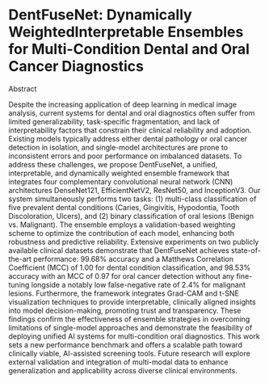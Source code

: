 # DentFuseNet: Dynamically WeightedInterpretable Ensembles for Multi-Condition Dental and Oral Cancer Diagnostics


Abstract

Despite the increasing application of deep learning in medical image analysis, current
systems for dental and oral diagnostics often suffer from limited generalizability, task-specific
fragmentation, and lack of interpretability factors that constrain their clinical reliability and
adoption. Existing models typically address either dental pathology or oral cancer detection in
isolation, and single-model architectures are prone to inconsistent errors and poor performance
on imbalanced datasets. To address these challenges, we propose DentFuseNet, a unified,
interpretable, and dynamically weighted ensemble framework that integrates four complementary
convolutional neural network (CNN) architectures DenseNet121, EfficientNetV2, ResNet50,
and InceptionV3. Our system simultaneously performs two tasks: (1) multi-class classification
of five prevalent dental conditions (Caries, Gingivitis, Hypodontia, Tooth Discoloration, Ulcers),
and (2) binary classification of oral lesions (Benign vs. Malignant). The ensemble employs
a validation-based weighting scheme to optimize the contribution of each model, enhancing
both robustness and predictive reliability. Extensive experiments on two publicly available
clinical datasets demonstrate that DentFuseNet achieves state-of-the-art performance: 99.68%
accuracy and a Matthews Correlation Coefficient (MCC) of 1.00 for dental condition classification,
and 98.53% accuracy with an MCC of 0.97 for oral cancer detection without any fine-tuning
longside a notably low false-negative rate of 2.4% for malignant lesions. Furthermore, the
framework integrates Grad-CAM and t-SNE visualization techniques to provide interpretable,
clinically aligned insights into model decision-making, promoting trust and transparency.
These findings confirm the effectiveness of ensemble strategies in overcoming limitations of
single-model approaches and demonstrate the feasibility of deploying unified AI systems for
multi-condition oral diagnostics. This work sets a new performance benchmark and offers
a scalable path toward clinically viable, AI-assisted screening tools. Future research will
explore external validation and integration of multi-modal data to enhance generalization and
applicability across diverse clinical environments.
